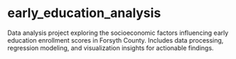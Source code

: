# early_education_analysis
Data analysis project exploring the socioeconomic factors influencing early education enrollment scores in Forsyth County. Includes data processing, regression modeling, and visualization insights for actionable findings.
